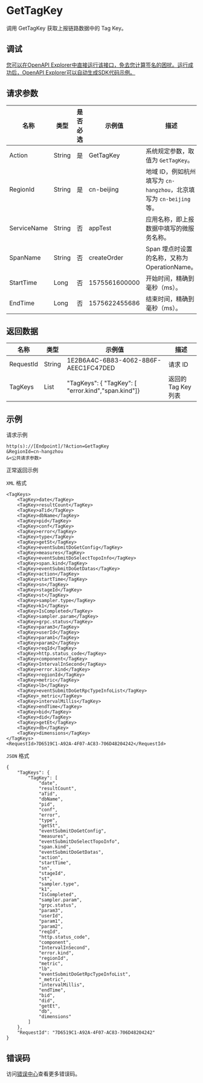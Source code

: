 # GetTagKey

调用 GetTagKey 获取上报链路数据中的 Tag Key。

## 调试

[您可以在OpenAPI Explorer中直接运行该接口，免去您计算签名的困扰。运行成功后，OpenAPI Explorer可以自动生成SDK代码示例。](https://api.aliyun.com/#product=xtrace&api=GetTagKey&type=RPC&version=2019-08-08)

## 请求参数

|名称|类型|是否必选|示例值|描述|
|--|--|----|---|--|
|Action|String|是|GetTagKey|系统规定参数，取值为 `GetTagKey`。 |
|RegionId|String|是|cn-beijing|地域 ID，例如杭州填写为 `cn-hangzhou`，北京填写为 `cn-beijing` 等。 |
|ServiceName|String|否|appTest|应用名称，即上报数据中填写的微服务名称。 |
|SpanName|String|否|createOrder|Span 埋点时设置的名称，又称为 OperationName。 |
|StartTime|Long|否|1575561600000|开始时间，精确到毫秒（ms）。 |
|EndTime|Long|否|1575622455686|结束时间，精确到毫秒（ms）。 |

## 返回数据

|名称|类型|示例值|描述|
|--|--|---|--|
|RequestId|String|1E2B6A4C-6B83-4062-8B6F-AEEC1FC47DED|请求 ID |
|TagKeys|List|"TagKeys": \{ "TagKey": \[ "error.kind","span.kind"\]\}|返回的 Tag Key 列表 |

## 示例

请求示例

```
http(s)://[Endpoint]/?Action=GetTagKey
&RegionId=cn-hangzhou
&<公共请求参数>
```

正常返回示例

`XML` 格式

```
<TagKeys>
    <TagKey>date</TagKey>
    <TagKey>resultCount</TagKey>
    <TagKey>aTid</TagKey>
    <TagKey>dbName</TagKey>
    <TagKey>pid</TagKey>
    <TagKey>conf</TagKey>
    <TagKey>error</TagKey>
    <TagKey>type</TagKey>
    <TagKey>getSt</TagKey>
    <TagKey>eventSubmitDoGetConfig</TagKey>
    <TagKey>measures</TagKey>
    <TagKey>eventSubmitDoSelectTopoInfo</TagKey>
    <TagKey>span.kind</TagKey>
    <TagKey>eventSubmitDoGetDatas</TagKey>
    <TagKey>action</TagKey>
    <TagKey>startTime</TagKey>
    <TagKey>sn</TagKey>
    <TagKey>stageId</TagKey>
    <TagKey>st</TagKey>
    <TagKey>sampler.type</TagKey>
    <TagKey>k1</TagKey>
    <TagKey>IsCompleted</TagKey>
    <TagKey>sampler.param</TagKey>
    <TagKey>grpc.status</TagKey>
    <TagKey>param3</TagKey>
    <TagKey>userId</TagKey>
    <TagKey>param1</TagKey>
    <TagKey>param2</TagKey>
    <TagKey>reqId</TagKey>
    <TagKey>http.status_code</TagKey>
    <TagKey>component</TagKey>
    <TagKey>IntervalInSecond</TagKey>
    <TagKey>error.kind</TagKey>
    <TagKey>regionId</TagKey>
    <TagKey>metric</TagKey>
    <TagKey>lb</TagKey>
    <TagKey>eventSubmitDoGetRpcTypeInfoList</TagKey>
    <TagKey>_metric</TagKey>
    <TagKey>intervalMillis</TagKey>
    <TagKey>endTime</TagKey>
    <TagKey>bid</TagKey>
    <TagKey>did</TagKey>
    <TagKey>getEt</TagKey>
    <TagKey>db</TagKey>
    <TagKey>dimensions</TagKey>
</TagKeys>
<RequestId>7D6519C1-A92A-4F07-AC83-706D48204242</RequestId>
```

`JSON` 格式

```
{
	"TagKeys": {
		"TagKey": [
			"date",
			"resultCount",
			"aTid",
			"dbName",
			"pid",
			"conf",
			"error",
			"type",
			"getSt",
			"eventSubmitDoGetConfig",
			"measures",
			"eventSubmitDoSelectTopoInfo",
			"span.kind",
			"eventSubmitDoGetDatas",
			"action",
			"startTime",
			"sn",
			"stageId",
			"st",
			"sampler.type",
			"k1",
			"IsCompleted",
			"sampler.param",
			"grpc.status",
			"param3",
			"userId",
			"param1",
			"param2",
			"reqId",
			"http.status_code",
			"component",
			"IntervalInSecond",
			"error.kind",
			"regionId",
			"metric",
			"lb",
			"eventSubmitDoGetRpcTypeInfoList",
			"_metric",
			"intervalMillis",
			"endTime",
			"bid",
			"did",
			"getEt",
			"db",
			"dimensions"
		]
	},
	"RequestId": "7D6519C1-A92A-4F07-AC83-706D48204242"
}
```

## 错误码

访问[错误中心](https://error-center.aliyun.com/status/product/xtrace)查看更多错误码。

